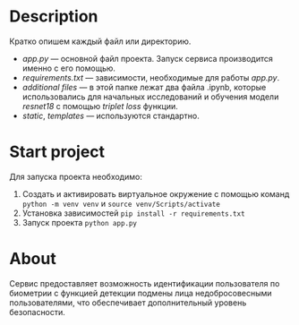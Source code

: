 # Description

Кратко опишем каждый файл или директорию.

- *app.py* — основной файл проекта. Запуск сервиса производится именно с его помощью.
- *requirements.txt* — зависимости, необходимые для работы *app.py*.
- *additional files* — в этой папке лежат два файла .ipynb, которые использовались для начальных исследований и обучения модели *resnet18* с помощью *triplet loss* функции.
- *static*, *templates* — используются стандартно.

# Start project

Для запуска проекта необходимо: 

1. Создать и активировать виртуальное окружение с помощью команд
```python -m venv venv``` и 
``` source venv/Scripts/activate ```
2. Установка зависимостей
```pip install -r requirements.txt```
3. Запуск проекта
```python app.py```

# About 

Сервис предоставляет возможность идентификации пользователя по биометрии с функцией детекции подмены лица недобросовесными пользователями, что обеспечивает дополнительный уровень безопасности.

